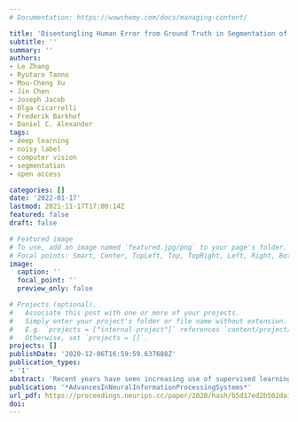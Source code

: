 ```yaml
---
# Documentation: https://wowchemy.com/docs/managing-content/

title: 'Disentangling Human Error from Ground Truth in Segmentation of Medical Images'
subtitle: ''
summary: ''
authors:
- Le Zhang
- Ryutaro Tanno
- Mou-Cheng Xu
- Jin Chen
- Joseph Jacob
- Olga Cicarrelli 
- Frederik Barkhof
- Daniel C. Alexander
tags:
- deep learning
- noisy label
- computer vision
- segmentation
- open access

categories: []
date: '2022-01-17'
lastmod: 2021-11-17T17:00:14Z
featured: false
draft: false

# Featured image
# To use, add an image named `featured.jpg/png` to your page's folder.
# Focal points: Smart, Center, TopLeft, Top, TopRight, Left, Right, BottomLeft, Bottom, BottomRight.
image:
  caption: ''
  focal_point: ''
  preview_only: false

# Projects (optional).
#   Associate this post with one or more of your projects.
#   Simply enter your project's folder or file name without extension.
#   E.g. `projects = ["internal-project"]` references `content/project/deep-learning/index.md`.
#   Otherwise, set `projects = []`.
projects: []
publishDate: '2020-12-06T16:59:59.637688Z'
publication_types:
- '1'
abstract: 'Recent years have seen increasing use of supervised learning methods for segmentation tasks. However, the predictive performance of these algorithms depends on the quality of labels. This problem is particularly pertinent in the medical image domain, where both the annotation cost and inter-observer variability are high. In a typical label acquisition process, different human experts provide their estimates of the true'' segmentation labels under the influence of their own biases and competence levels. Treating these noisy labels blindly as the ground truth limits the performance that automatic segmentation algorithms can achieve. In this work, we present a method for jointly learning, from purely noisy observations alone, the reliability of individual annotators and the true segmentation label distributions, using two coupled CNNs. The separation of the two is achieved by encouraging the estimated annotators to be maximally unreliable while achieving high fidelity with the noisy training data. We first define a toy segmentation dataset based on MNIST and study the properties of the proposed algorithm. We then demonstrate the utility of the method on three public medical imaging segmentation datasets with simulated (when necessary) and real diverse annotations: 1) MSLSC (multiple-sclerosis lesions); 2) BraTS (brain tumours); 3) LIDC-IDRI (lung abnormalities). In all cases, our method outperforms competing methods and relevant baselines particularly in cases where the number of annotations is small and the amount of disagreement is large. The experiments also show strong ability to capture the complex spatial characteristics of annotators' mistakes. Our code is available at https://github.com/moucheng2017/LearnNoisyLabelsMedicalImages.'
publication: '*AdvancesInNeuralInformationProcessingSystems*'
url_pdf: https://proceedings.neurips.cc/paper/2020/hash/b5d17ed2b502da15aa727af0d51508d6-Abstract.html
doi: 
---
```

